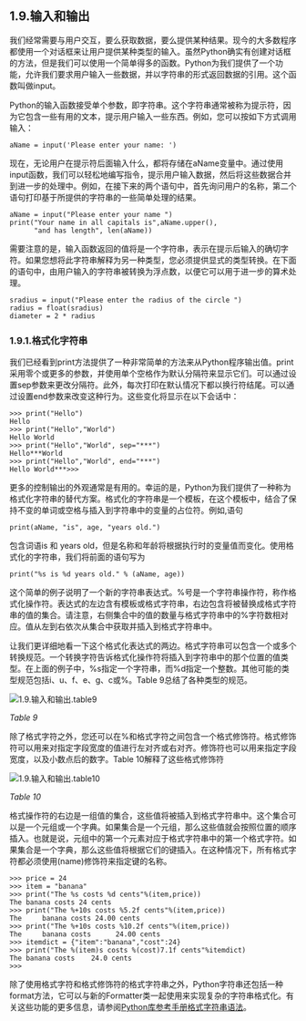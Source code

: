 ## 1.9.输入和输出

我们经常需要与用户交互，要么获取数据，要么提供某种结果。现今的大多数程序都使用一个对话框来让用户提供某种类型的输入。虽然Python确实有创建对话框的方法，但是我们可以使用一个简单得多的函数。Python为我们提供了一个功能，允许我们要求用户输入一些数据，并以字符串的形式返回数据的引用。这个函数叫做input。

Python的输入函数接受单个参数，即字符串。这个字符串通常被称为提示符，因为它包含一些有用的文本，提示用户输入一些东西。例如，您可以按如下方式调用输入：

````
aName = input('Please enter your name: ')
````

现在，无论用户在提示符后面输入什么，都将存储在aName变量中。通过使用input函数，我们可以轻松地编写指令，提示用户输入数据，然后将这些数据合并到进一步的处理中。例如，在接下来的两个语句中，首先询问用户的名称，第二个语句打印基于所提供的字符串的一些简单处理的结果。

````
aName = input("Please enter your name ")
print("Your name in all capitals is",aName.upper(),
      "and has length", len(aName))
````

需要注意的是，输入函数返回的值将是一个字符串，表示在提示后输入的确切字符。如果您想将此字符串解释为另一种类型，您必须提供显式的类型转换。在下面的语句中，由用户输入的字符串被转换为浮点数，以便它可以用于进一步的算术处理。

````
sradius = input("Please enter the radius of the circle ")
radius = float(sradius)
diameter = 2 * radius
````


### 1.9.1.格式化字符串

我们已经看到print方法提供了一种非常简单的方法来从Python程序输出值。print采用零个或更多的参数，并使用单个空格作为默认分隔符来显示它们。可以通过设置sep参数来更改分隔符。此外，每次打印在默认情况下都以换行符结尾。可以通过设置end参数来改变这种行为。这些变化将显示在以下会话中：

````
>>> print("Hello")
Hello
>>> print("Hello","World")
Hello World
>>> print("Hello","World", sep="***")
Hello***World
>>> print("Hello","World", end="***")
Hello World***>>>
````

更多的控制输出的外观通常是有用的。幸运的是，Python为我们提供了一种称为格式化字符串的替代方案。格式化的字符串是一个模板，在这个模板中，结合了保持不变的单词或空格与插入到字符串中的变量的占位符。例如,语句

````
print(aName, "is", age, "years old.")
````

包含词语is 和 years old，但是名称和年龄将根据执行时的变量值而变化。使用格式化的字符串，我们将前面的语句写为

````
print("%s is %d years old." % (aName, age))
````

这个简单的例子说明了一个新的字符串表达式。%号是一个字符串操作符，称作格式化操作符。表达式的左边含有模板或格式字符串，右边包含将被替换成格式字符串的值的集合。请注意，右侧集合中的值的数量与格式字符串中的%字符数相对应。值从左到右依次从集合中获取并插入到格式字符串中。

让我们更详细地看一下这个格式化表达式的两边。格式字符串可以包含一个或多个转换规范。一个转换字符告诉格式化操作符将插入到字符串中的那个位置的值类型。在上面的例子中，%s指定一个字符串，而%d指定一个整数。其他可能的类型规范包括i、u、f、e、g、c或%。Table 9总结了各种类型的规范。

![1.9.输入和输出.table9](assets/1.9.输入和输出.table9.png)

*Table 9*

除了格式字符之外，您还可以在%和格式字符之间包含一个格式修饰符。格式修饰符可以用来对指定字段宽度的值进行左对齐或右对齐。修饰符也可以用来指定字段宽度，以及小数点后的数字。Table 10解释了这些格式修饰符

![1.9.输入和输出.table10](assets/1.9.输入和输出.table10.png)

*Table 10*

格式操作符的右边是一组值的集合，这些值将被插入到格式字符串中。这个集合可以是一个元组或一个字典。如果集合是一个元组，那么这些值就会按照位置的顺序插入。也就是说，元组中的第一个元素对应于格式字符串中的第一个格式字符。如果集合是一个字典，那么这些值将根据它们的键插入。在这种情况下，所有格式字符都必须使用(name)修饰符来指定键的名称。

````
>>> price = 24
>>> item = "banana"
>>> print("The %s costs %d cents"%(item,price))
The banana costs 24 cents
>>> print("The %+10s costs %5.2f cents"%(item,price))
The     banana costs 24.00 cents
>>> print("The %+10s costs %10.2f cents"%(item,price))
The     banana costs      24.00 cents
>>> itemdict = {"item":"banana","cost":24}
>>> print("The %(item)s costs %(cost)7.1f cents"%itemdict)
The banana costs    24.0 cents
>>>
````

除了使用格式字符和格式修饰符的格式字符串之外，Python字符串还包括一种format方法，它可以与新的Formatter类一起使用来实现复杂的字符串格式化。有关这些功能的更多信息，请参阅[Python库参考手册](https://docs.python.org/zh-cn/3.7/library/functions.html?highlight=format#format)[格式字符串语法](https://docs.python.org/zh-cn/3.7/library/string.html#formatspec)。


































